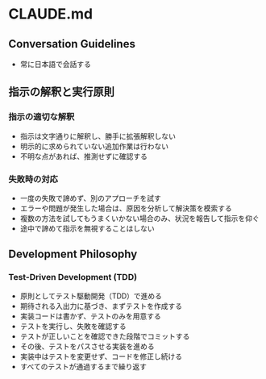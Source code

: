 # CLAUDE.md

## Conversation Guidelines
- 常に日本語で会話する

## 指示の解釈と実行原則
### 指示の適切な解釈
- 指示は文字通りに解釈し、勝手に拡張解釈しない
- 明示的に求められていない追加作業は行わない
- 不明な点があれば、推測せずに確認する

### 失敗時の対応
- 一度の失敗で諦めず、別のアプローチを試す
- エラーや問題が発生した場合は、原因を分析して解決策を模索する
- 複数の方法を試してもうまくいかない場合のみ、状況を報告して指示を仰ぐ
- 途中で諦めて指示を無視することはしない

## Development Philosophy
### Test-Driven Development (TDD)
- 原則としてテスト駆動開発（TDD）で進める
- 期待される入出力に基づき、まずテストを作成する
- 実装コードは書かず、テストのみを用意する
- テストを実行し、失敗を確認する
- テストが正しいことを確認できた段階でコミットする
- その後、テストをパスさせる実装を進める
- 実装中はテストを変更せず、コードを修正し続ける
- すべてのテストが通過するまで繰り返す
